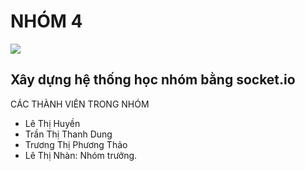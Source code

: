 # NHÓM 4
<img src="https://viblo.asia/uploads/3a115a7c-af19-48a7-9dc3-7b0e16deabd2.png">
<h2>Xây dựng hệ thống học nhóm bằng socket.io</h1>
CÁC THÀNH VIÊN TRONG NHÓM
  <ul><li>Lê Thị Huyền</li>
  <li>Trần Thị Thanh Dung</li>
  <li>Trương Thị Phương Thảo</li>
  <li>Lê Thị Nhàn: Nhóm trưởng.</li></ul>
